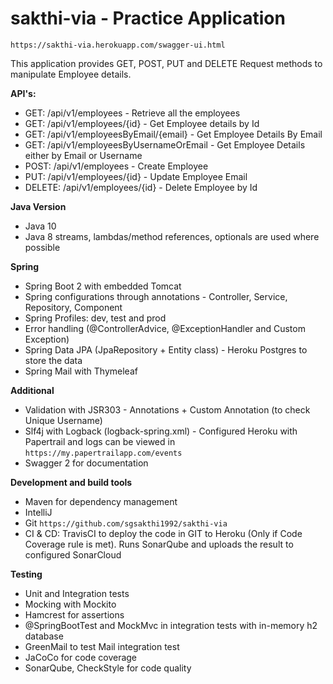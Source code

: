 # sakthi-via - Practice Application

`https://sakthi-via.herokuapp.com/swagger-ui.html`

This application provides GET, POST, PUT and DELETE Request methods to manipulate Employee details.

**API's:**
* GET: /api/v1/employees - Retrieve all the employees
* GET: /api/v1/employees/{id} - Get Employee details by Id
* GET: /api/v1/employeesByEmail/{email} - Get Employee Details By Email
* GET: /api/v1/employeesByUsernameOrEmail - Get Employee Details either by Email or Username
* POST: /api/v1/employees - Create Employee
* PUT: /api/v1/employees/{id} - Update Employee Email
* DELETE: /api/v1/employees/{id} - Delete Employee by Id

**Java Version**
* Java 10
* Java 8 streams, lambdas/method references, optionals are used where possible

**Spring**
* Spring Boot 2 with embedded Tomcat
* Spring configurations through annotations - Controller, Service, Repository, Component
* Spring Profiles: dev, test and prod
* Error handling (@ControllerAdvice, @ExceptionHandler and Custom Exception)
* Spring Data JPA (JpaRepository + Entity class) - Heroku Postgres to store the data
* Spring Mail with Thymeleaf

**Additional**
* Validation with JSR303 - Annotations + Custom Annotation (to check Unique Username)
* Slf4j with Logback (logback-spring.xml) - Configured Heroku with Papertrail and logs can be viewed in `https://my.papertrailapp.com/events` 
* Swagger 2 for documentation

**Development and build tools**
* Maven for dependency management
* IntelliJ
* Git `https://github.com/sgsakthi1992/sakthi-via`
* CI & CD: TravisCI to deploy the code in GIT to Heroku (Only if Code Coverage rule is met). Runs SonarQube and uploads the result to configured SonarCloud

**Testing**
* Unit and Integration tests
* Mocking with Mockito
* Hamcrest for assertions
* @SpringBootTest and MockMvc in integration tests with in-memory h2 database
* GreenMail to test Mail integration test
* JaCoCo for code coverage
* SonarQube, CheckStyle for code quality

